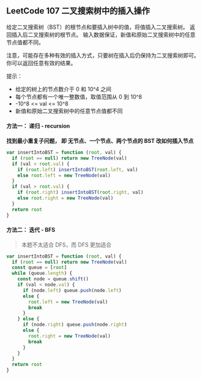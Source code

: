 <h2 id="1">LeetCode 107 二叉搜索树中的插入操作</h2>
给定二叉搜索树（BST）的根节点和要插入树中的值，将值插入二叉搜索树。 返回插入后二叉搜索树的根节点。 输入数据保证，新值和原始二叉搜索树中的任意节点值都不同。

注意，可能存在多种有效的插入方式，只要树在插入后仍保持为二叉搜索树即可。 你可以返回任意有效的结果。

提示：
* 给定的树上的节点数介于 0 和 10^4 之间
* 每个节点都有一个唯一整数值，取值范围从 0 到 10^8
* -10^8 <= val <= 10^8
* 新值和原始二叉搜索树中的任意节点值都不同

#### 方法一： 递归 - recursion
**找到最小重复子问题， 即 无节点、一个节点、两个节点的 BST 改如何插入节点**

```javascript
var insertIntoBST = function (root, val) {
  if (root == null) return new TreeNode(val)
  if (val < root.val) {
    if (root.left) insertIntoBST(root.left, val)
    else root.left = new TreeNode(val)
  }
  if (val > root.val) {
    if (root.right) insertIntoBST(root.right, val)
    else root.right = new TreeNode(val)
  }
  return root
}
```

#### 方法二： 迭代 - BFS
> 本题不太适合 DFS，而 DFS 更加适合

```javascript
var insertIntoBST = function (root, val) {
  if (root == null) return new TreeNode(val)
  const queue = [root]
  while (queue.length) {
    const node = queue.shift()
    if (val < node.val) {
      if (node.left) queue.push(node.left)
      else {
        root.left = new TreeNode(val)
        break
      }
    } else {
      if (node.right) queue.push(node.right)
      else {
        root.right = new TreeNode(val)
        break
      }
    }
  }
  return root
}
```
